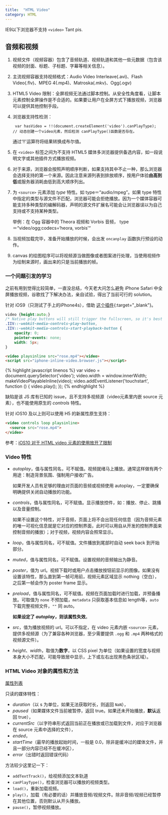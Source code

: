 ```yaml
---
title:  "HTML Video"
category: HTML
---
```

IE9以下浏览器不支持 `<video>` Tant pis.

## 音频和视频

1. 视频文件（视频容器）包含了音频轨道、视频轨道和其他一些元数据（包含该视频的封面、标题、子标题、字幕等相关信息）。

2. 主流视频容器支持视频格式：Audio Video Interleave(.avi)、Flash Video(.flv)、MPEG 4(.mp4)、Matroska(.mkv)、Ogg(.ogv)

3. HTML5 Video 限制：全屏视频无法通过脚本控制。从安全性角度看，让脚本元素控制全屏操作是不合适的。如果要让用户在全屏方式下播放视频，浏览器可以提供其他控制手段。

4. 浏览器支持性检测：

        var hasVideo = !!(document.createElement('video').canPlayType);  // 动态创建一个video元素，然后检测 canPlayType()函数是否存在。

    通过‘!!'运算符将结果转换成布尔值。

5. 在 `<video>` 标签之间为不支持 HTML5 媒体多浏览器提供备选内容，如一段说明文字或其他插件方式播放视频。

<!--more-->

6. 对于来源，浏览器会按照声明顺序判断，如果支持其中不止一种，那么浏览器会选择支持的第一个来源。因此注意来源列表到排放顺序，按用户体验**由高到低**或服务器消耗由低到高大顺序列出。

7. 为 `<source>` 元素添加 _type_ 特性。如 type＝“audio/mpeg”。如果 type 特性中指定的类型与源文件不匹配，浏览器可能会拒绝播放。因为一个媒体容器可能支持多种类型的编解码器，声明的源文件扩展名可能会让浏览器误以为自己支持或不支持某种类型。

    举例：在 Ogg 容器中的 Theora 视频和 Vorbis 音频， type＝“video/ogg;codecs=‘heora, vorbis’“

8. 当视频加载完毕，准备开始播放的时候，会出发 `oncanplay` 函数执行预设的动作。

9. canvas 的绘图程序可以将视频源当做图像或者图案进行处理，当使用视频作为绘制来源时，画出来的只是当前播放的帧。

### 一个问题引发的学习

之前有用到觉得比较简单，一直没总结，今天老大问怎么避免 iPhone Safari 中全屏播放视频，谷歌找了下解决办法，亲自试验，得出了当前可行的 solution。

针对 iOS9（只测试了手上的iPhone4s），借助 [这个插件](https://github.com/bfred-it/iphone-inline-video){:target="_blank"}。

```css
video {height:auto;}
/* Native play buttons will still trigger the fullscreen, so it's best to hide them */
.IIV::-webkit-media-controls-play-button,
.IIV::-webkit-media-controls-start-playback-button {
    opacity: 0;
    pointer-events: none;
    width: 5px;
}
```

```html
<video playsinline src="rose.mp4"></video>
<script src="iphone-inline-video.browser.js"></script>
```

{% highlight javascript linenos %}
var video = document.querySelector('video');
video.width = window.innerWidth;
makeVideoPlayableInline(video);
video.addEventListener('touchstart', function () {
    video.play();
});
{% endhighlight %}

缺陷是该 JS 库有已知的 issue，且不支持多视频源（video元素里内嵌 source 元素），也不能使用原生的 _controls_ 特性。

针对 iOS10 及以上则可以使用 H5 的新属性原生支持：

```html
<video controls loop playsinline>
  <source src="rose.mp4">
</video>
```

参考：[iOS10 对于 HTML video 元素的使用放开了限制](https://webkit.org/blog/6784/new-video-policies-for-ios/)

### Video 特性

+ _autoplay_，值与属性同名，可不赋值。视频就绪马上播放。通常这样做有两个用途：制造背景氛围、强制用户接收广告。

	如果开发人员有足够的理由对页面的音频或视频使用 autoplay，一定要确保明确提供关闭自动播放的功能。

+ _controls_，值与属性同名，可不赋值。显示播放控件，如：播放、停止、跳播以及音量控制。

	如果不设置这个特性，对于音频，页面上将不会出现任何信息（因为音频元素的唯一可视化信息就是它对应的控制界面，此时可以用自从开发的控制界面来控制音频的播放）；对于视频，视频内容会照常显示。

+ _loop_，值与属性同名，可不赋值。文件播放到尾部时自动 seek back 到开始部分。
+ _muted_，值与属性同名，可不赋值。设置视频的音频输出为静音。
+ _poster_，值为 url。视频下载时或用户点击播放按钮前显示的图像。如果没有设置该特性，那么直到第一帧可用前，视频元素区域显示 nothing（空白），之后第一帧会作为 poster frame 显示。
+ _preload_，值与属性同名，可不赋值。视频在页面加载时进行加载，并预备播放。可取值为 `none` 不预加载，`metadata` 只获取基本信息如 length等，`auto` 下载完整视频文件，`""` 同 auto。

    **如果设定了 _autoplay_，则该属性失效**。

+ _src_，值为播放视频的 url。可以不指定，在 video 元素内嵌 `<source>` 元素，提供多视频源（为了兼容各种浏览器，至少需要提供 `.ogg` 和 `.mp4` 两种格式的视频源文件）。
+ _height_、_width_，取值为**数字**，以 CSS pixel 为单位（如果设置的宽度与视频本身大小不匹配，可能导致居中显示，上下或左右出现黑色条状区域）。

### HTML Video 对象的属性和方法

[属性列表](http://www.w3school.com.cn/jsref/dom_obj_video.asp)

只读的媒体特性：

+ _duration_（以 s 为单位，如果无法获取时长，则返回 `NaN`），
+ _paused_（如果媒体文件当前被暂停，返回 true。如果还未开始播放，**默认**返回 true），
+ _currentSrc_（以字符串形式返回当前正在播放或已加载到文件，对应于浏览器在 source 元素中选择的文件），
+ _ended_，
+ _startTime_（最早的播放起始时间，一般是 0.0，除非是缓冲过的媒体文件，并且一部分内容已经不在缓冲区），
+ _error_（出错时返回错误代码）

方法较少这里记一下：

+ `addTextTrack()`，给视频添加文本轨道
+ `canPlayType()`，检查浏览器可以播放的视频类型。
+ `load()`，重新加载视频。
+ `play()`，加载（有必要的话）并播放音频/视频文件。除非音频/视频已经暂停在其他位置，否则默认从开头播放。
+ `pause()`，暂停视频播放。
